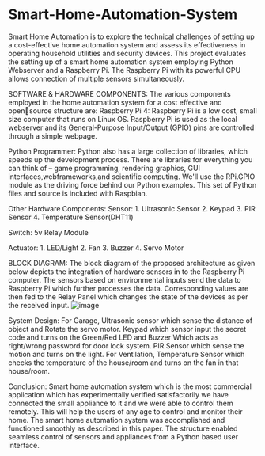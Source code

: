 # Smart-Home-Automation-System
Smart Home Automation is to explore the technical challenges of setting up a cost-effective home automation system and assess its effectiveness in operating household utilities and security devices. This project evaluates the setting up of a smart home automation system employing Python Webserver and a Raspberry Pi. The Raspberry Pi with its powerful CPU allows connection of multiple sensors simultaneously.

SOFTWARE & HARDWARE COMPONENTS:
The various components employed in the home automation system for a cost effective and opensource structure are: 
Raspberry Pi 4:
    Raspberry Pi is a low cost, small size computer that runs on Linux OS. Raspberry Pi is used as the local webserver and its General-Purpose Input/Output (GPIO) pins are controlled through a simple webpage.
    
Python Programmer:
    Python also has a large collection of libraries, which speeds up the development process. There are libraries for everything you can think of – game programming, rendering graphics, GUI interfaces,webframeworks,and scientific computing. We'll use the RPi.GPIO module as the driving force behind our Python examples. This set of Python files and source is included with Raspbian.
    
Other Hardware Components:
  Sensor:
    1. Ultrasonic Sensor
    2. Keypad
    3. PIR Sensor
    4. Temperature Sensor(DHT11)
      
  Switch:
    5v Relay Module
    
  Actuator:
    1. LED/Light
    2. Fan
    3. Buzzer
    4. Servo Motor
    
BLOCK DIAGRAM:
    The block diagram of the proposed architecture as given below depicts the integration of hardware sensors in to the Raspberry Pi computer. The sensors based on environmental inputs send the data to Raspberry Pi which further processes the data. Corresponding values are then fed to the Relay Panel which changes the state of the devices as per the received input.
![image](https://github.com/Sahara138/Smart-Home-Automation-System/assets/117471587/8aee214f-83fd-46ed-81d2-5954f276066b)

System Design:
    For Garage, Ultrasonic sensor which sense the distance of object and Rotate the servo motor. Keypad which sensor input the secret code and turns on the Green/Red LED and Buzzer Which acts as right/wrong password for door lock system. PIR Sensor which sense the motion and turns on the light. For Ventilation, Temperature Sensor which checks the temperature of the house/room and turns on the fan in that house/room.

Conclusion:
    Smart home automation system which is the most commercial application which has experimentally verified satisfactorily we have connected the small appliance to it and we were able to control them remotely. This will help the users of any age to control and monitor their home. The smart home automation system was accomplished and functioned smoothly as described in this paper. The structure enabled seamless control of sensors and appliances from a Python based user interface.

